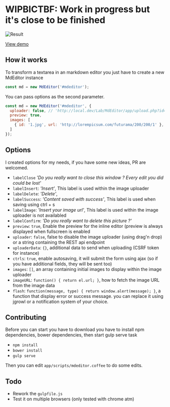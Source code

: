 # WIPBICTBF: Work in progress but it's close to be finished

![Result](screenshot.jpg)

[View demo](http://rawgit.com/Grafikart/JS-Markdown-Editor/master/dist/demo.html)

## How it works

To transform a textarea in an markdown editor you just have to create a new MdEditor instance
```js
const md = new MdEditor('#mdeditor');
```
You can pass options as the second parameter.

```js
const md = new MdEditor('#mdeditor', {
  uploader: false, // 'http://local.dev/Lab/MdEditor/app/upload.php?id=',
  preview: true,
  images: [
    { id: '1.jpg', url: 'http://lorempicsum.com/futurama/200/200/1' },
  ]
});
```

## Options

I created options for my needs, if you have some new ideas, PR are welcomed.

* ``labelClose``  *'Do you really want to close this window ? Every edit you did could be lost'*
* ``labelInsert``: *'Insert'*, This label is used within the image uploader
* ``labelDelete``: *'Delete'*, 
* ``labelSuccess``: *'Content saved with success'*, This label is used when saving using ctrl + s
* ``labelImage``: *'Insert your image url'*, This label is used within the image uploader is not availabled
* ``labelConfirm``: *'Do you really want to delete this picture ?'*
* ``preview``: `true`, Enable the preview for the inline editor (preview is always displayed when fullscreen is enabled
* ``uploader``: `false`, false to disable the image uploader (using drag'n drop) or a string containing the REST api endpoint
* ``uploaderData``: `{}`, additional data to send when uploading (CSRF token for instance)
* ``ctrls``: `true`, enable autosaving, it will submit the form using ajax (so if you have additional fields, they will be sent too)
* ``images``: `[]`, an array containing initial images to display within the image uploader
* ``imageURL``: ``function() { return el.url; }``, how to fetch the image URL from the image data
* ``flash``: ``function(message, type) { return window.alert(message); }``, a function that display error or success message. you can replace it using jgrowl or a notification system of your choice.

## Contributing

Before you can start you have to download you have to install npm dependencies, bower dependencies, then start gulp serve task

- ``npm install``
- ``bower install``
- ``gulp serve``

Then you can edit `app/scripts/mdeditor.coffee` to do some edits.

## Todo

- Rework the `gulpfile.js`
- Test it on multiple browsers (only tested with chrome atm)
